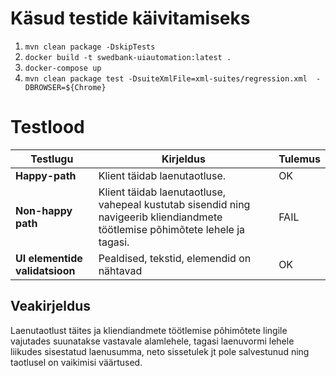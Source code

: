 # Käsud testide käivitamiseks

1. `mvn clean package -DskipTests`
2. `docker build -t swedbank-uiautomation:latest .`
3. `docker-compose up`
4. `mvn clean package test -DsuiteXmlFile=xml-suites/regression.xml  -DBROWSER=${Chrome}`


# Testlood 


| Testlugu | Kirjeldus| Tulemus|
| --- | --- | --- |
|**Happy-path**| Klient täidab laenutaotluse.|OK |
|**Non-happy path**| Klient täidab laenutaotluse, vahepeal kustutab sisendid ning navigeerib  kliendiandmete töötlemise põhimõtete lehele ja tagasi.|FAIL |
|**UI elementide validatsioon**| Pealdised, tekstid, elemendid on nähtavad| OK |

## Veakirjeldus

Laenutaotlust täites ja kliendiandmete töötlemise põhimõtete lingile vajutades suunatakse vastavale alamlehele, tagasi laenuvormi lehele liikudes sisestatud laenusumma, neto sissetulek jt pole salvestunud ning taotlusel on vaikimisi väärtused.


